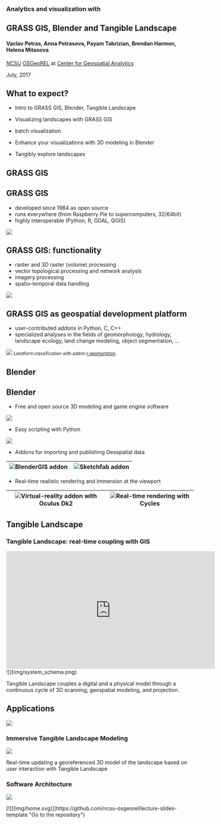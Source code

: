 <div class="reveal">

<div class="slides">

<section>

### Analytics and visualization with

## GRASS GIS, Blender and Tangible Landscape

#### Vaclav Petras, Anna Petrasova, Payam Tabrizian, Brendan Harmon, Helena Mitasova

[NCSU](http://www.ncsu.edu/ "North Carolina State University") [OSGeoREL](http://geospatial.ncsu.edu/osgeorel/ "NCSU OSGeo Research and Education Laboratory") at [Center for Geospatial Analytics](http://geospatial.ncsu.edu/ "Center for Geospatial Analytics")

July, 2017

</section>

<section>

## What to expect?

*   Intro to GRASS GIS, Blender, Tangible Landscape
*   Visualizing landscapes with GRASS GIS

*   batch visualization

*   Enhance your visualizations with 3D modeling in Blender
*   Tangibly explore landscapes

</section>

<section>

## GRASS GIS

</section>

<section>

## GRASS GIS

*   developed since 1984 as open source
*   runs everywhere (from Raspberry Pie to supercomputers, 32/64bit)
*   highly interoperable (Python, R, GDAL, QGIS)

![](img/modeler_skyview.png)</section>

<section>

## GRASS GIS: functionality

*   raster and 3D raster (volume) processing
*   vector topological processing and network analysis
*   imagery processing
*   spatio-temporal data handling

![](img/hexagons_python_editor.png)</section>

<section>

## GRASS GIS as geospatial development platform

*   user-contributed addons in Python, C, C++
*   specialized analyses in the fields of geomorphology, hydrology, landscape ecology, land change modeling, object segmentation, ...

![](img/geomorphons.jpg) <small>Landform classification with addon [r.geomorphon](https://grass.osgeo.org/grass72/manuals/addons/r.geomorphon.html)</small></section>

<section>

## Blender

</section>

<section>

## Blender

*   Free and open source 3D modeling and game engine software

![](img/blender.JPG)</section>

<section>

<div style="text-align:left">

*   Easy scripting with Python

</div>

![](img/interface.JPG)</section>

<section>

<div style="text-align:left">

*   Addons for importing and publishing Geospatial data

</div>
</section>

|![](img/blendergis.JPG)BlenderGIS addon|![](img/sketchfab.JPG)Sketchfab addon|
|:----:|:----:|




<section>

<div style="text-align:left">

*   Real-time realistic rendering and Immersion at the viewport

</div>

|![](img/ive.jpg)Virtual-reality addon with Oculus Dk2| ![](img/realism.jpg)Real-time rendering with Cycles|
|:----:|:----:|



</section>

<section>

## Tangible Landscape

</section>

<section>

### Tangible Landscape: real-time coupling with GIS

<iframe data-autoplay="" <iframe="" width="560" height="315" src="https://www.youtube.com/embed/Cd3cCQTGer4?rel=0&amp;showinfo=0;loop=1&amp;playlist=Cd3cCQTGer4" frameborder="0" allowfullscreen=""></iframe>![](img/system_schema.png)

Tangible Landscape couples a digital and a physical model through a continuous cycle of 3D scanning, geospatial modeling, and projection.

</section>

<section>

## Applications

![](img/applications_summary.png)</section>

<section>

### Immersive Tangible Landscape Modeling

![](img/planting.jpg)

Real-time updating a georeferenced 3D model of the landscape based on user interaction with Tangible Landscape

</section>

<section>

### Software Architecture

![](img/coupling_diagram.jpg)</section>

</div>

</div>

<div class="parent-page">[![](img/home.svg)](https://github.com/ncsu-osgeorel/lecture-slides-template "Go to the repository")</div>


